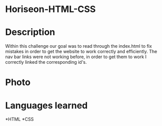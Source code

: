# Horiseon-HTML-CSS

# Description
Within this challenge our goal was to read through the index.html to fix mistakes in order to get the website to work correctly and efficiently. The nav bar links were not working before, in order to get them to work I correctly linked the corresponding id's.

# Photo


# Languages learned
 *HTML
 *CSS
 
 
 
